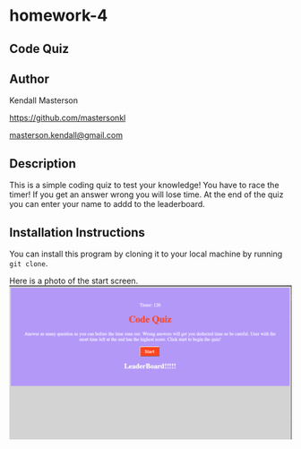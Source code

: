 # homework-4

<h2> Code Quiz </h2> 

<h2> Author </h2>

Kendall Masterson

https://github.com/mastersonkl

masterson.kendall@gmail.com

<h2> Description </h2>

This is a simple coding quiz to test your knowledge! You have to race the timer! If you get an answer wrong you will lose time. At the end of the quiz you can enter your name to addd to the leaderboard. 



## Installation Instructions

You can install this program by cloning it to your local machine by running `git clone`.

Here is a photo of the start screen. 
![](./img/codeq.png)
